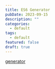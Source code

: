 ```yaml
---
title: ES6 Generator
pubDate: 2023-09-15
description: ""
categories:
  - default
tags:
  - default
featured: false
draft: true
---
```

[generator](https://zh.javascript.info/generators)


